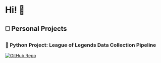# Hi! 👋

## ◻️ Personal Projects

### 🐍 Python Project: League of Legends Data Collection Pipeline
[![GitHub Repo](https://img.shields.io/badge/GitHub-Repository-blue?style=for-the-badge&logo=github)](https://github.com/PadTo/League-of-Legends-Game-Performance-Analysis)
